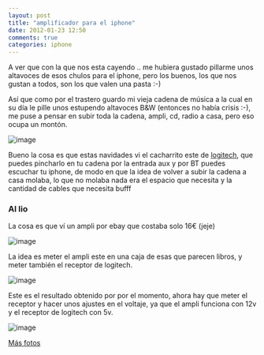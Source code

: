```yaml
---
layout: post
title: "amplificador para el iphone"
date: 2012-01-23 12:50
comments: true
categories: iphone 
---
```



A ver que con la que nos esta cayendo .. me hubiera gustado pillarme unos altavoces de esos chulos para el iphone, pero los buenos, los que nos gustan a todos, son los que valen una pasta :-)

Así que como por el trastero guardo mi vieja cadena de música a la cual en su día le pille unos estupendo altavoces B&W (entonces no había crisis :-), me puse a pensar en subir toda la cadena, ampli, cd, radio a casa, pero eso ocupa un montón.

![image](http://www.logitech.com/assets/36522/wireless-speaker-adapter-glamour-images.png)

Bueno la cosa es que estas navidades vi el cacharrito este de [logitech](http://www.logitech.com/es-es/speakers-audio/home-pc-speakers/devices/8087), que puedes pincharlo en tu cadena por la entrada aux y por BT puedes escuchar tu iphone, de modo en que la idea de volver a subir la cadena a casa molaba, lo que no molaba nada era el espacio que necesita y la cantidad de cables que necesita bufff 

### Al lio

La cosa es que ví un ampli por ebay que costaba solo 16€  (jeje) 

![image](https://lh6.googleusercontent.com/-RflqHMdAVd8/Tx1raYYDB5I/AAAAAAAAADo/wTHeee96aNs/s288/ampli_iphone2.jpg)

La idea es meter el ampli este en una caja de esas que parecen libros, y meter también el receptor de logitech. 

![image](https://lh5.googleusercontent.com/-nJM08Pz37nY/Tx1nwnNpxpI/AAAAAAAAACw/XmN8qhVRaCQ/s288/ampli_iphone07.jpg)

Este es el resultado obtenido por por el momento, ahora hay que meter el receptor y hacer unos ajustes en el voltaje, ya que el ampli funciona con 12v y el receptor de logitech con 5v. 

![image](https://lh6.googleusercontent.com/-rqFsoCU2MSs/Tx1n5oo6vKI/AAAAAAAAADA/IIvDzjU79es/s288/ampli_iphone08.jpg)

[Más fotos](https://picasaweb.google.com/101650827713482282224/Amplificador_iphone?authuser=0&feat=directlink)









